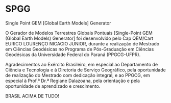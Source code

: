 # SPGG
Single Point GEM [Global Earth Models] Generator


O Gerador de Modelos Terrestres Globais Pontuais [Single-Point GEM (Global Earth Models) Generator] foi desenvolvido pelo Cap QEM/Cart EURICO LOURENÇO NICACIO JUNIOR, durante a realização de Mestrado em Ciências Geodésicas no Programa de Pós-Graduação em Ciências Geodésicas da Universidade Federal do Paraná (PPGCG-UFPR).


Agradecimentos ao Exército Brasileiro, em especial ao Departamento de Ciência e Tecnologia e à Diretoria de Serviço Geográfico, pela oportunidade de realização do Mestrado com dedicação integral, e ao PPGCG, em especial à Prof.ª Dr.ª Regiane Dalazoana, pela orientação e pela oportunidade de aprendizado e crescimento.


BRASIL ACIMA DE TUDO!
